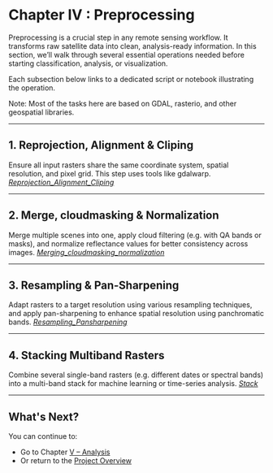 # Chapter IV : Preprocessing

Preprocessing is a crucial step in any remote sensing workflow. It transforms raw satellite data into clean, analysis-ready information. In this section, we’ll walk through several essential operations needed before starting classification, analysis, or visualization.

Each subsection below links to a dedicated script or notebook illustrating the operation.

Note: Most of the tasks here are based on GDAL, rasterio, and other geospatial libraries.

---
## 1. Reprojection, Alignment & Cliping
Ensure all input rasters share the same coordinate system, spatial resolution, and pixel grid. This step uses tools like gdalwarp.
[*Reprojection_Alignment_Cliping*](../IV-Preprocessing/Reprojection_Alignment_Cliping.ipynb)

---
## 2. Merge, cloudmasking & Normalization
Merge multiple scenes into one, apply cloud filtering (e.g. with QA bands or masks), and normalize reflectance values for better consistency across images.
[*Merging_cloudmasking_normalization*](../IV-Preprocessing/Merging_cloudmasking_normalization.ipynb)

---
## 3. Resampling & Pan-Sharpening
Adapt rasters to a target resolution using various resampling techniques, and apply pan-sharpening to enhance spatial resolution using panchromatic bands.
[*Resampling_Pansharpening*](../IV-Preprocessing/Resampling_Pansharpening.ipynb)

---
## 4. Stacking Multiband Rasters
Combine several single-band rasters (e.g. different dates or spectral bands) into a multi-band stack for machine learning or time-series analysis.
[*Stack*](../IV-Preprocessing/Stacking.ipynb)

---
## What's Next?
You can continue to:
- Go to Chapter [V – Analysis](../V-Analysis/)
- Or return to the [Project Overview](../)
